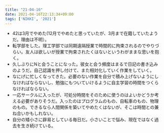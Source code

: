 ```yaml
---
title: "21-04-16"
date: 2021-04-16T22:13:34+09:00
tags: ['NIKKI', '2021']
---
```

- 42は3月でやめた(12月でやめたと思っていたが、3月まで在籍していたようだ。理由は不明）。
- 転学部をした。理工学部では同期遠隔授業で時間的に拘束されるのでやりづらい。友人は欲しいが授業で拘束されたくはないというわがままな思いを抱く。
- 久しぶりにNと会うことになった。彼女と会う頻度はまるで日記の書き込みのようだ。自己認識を押し付けて、また相対化していく作業をしていく。
- なにげに忙しくなってきた。必要のない作業を自分で積み上げないようにしなければならないし、勉強にもついていけるように自主学習の時間をつくらなければならない。
- 一応サークルに入ったが、可処分時間をそのために使うのはよいかどうか考える必要がありそうだ。入ったのはプログラムのもの、自転車のもの、物理のもの。できるなら人間関係を築いてやめたくはないが、そこは時間との兼ね合いかもしれない。
- 自分の矮小さに辟易としている毎日だ。小さいことで悩み、現在ではなく過去を生き続けている。

